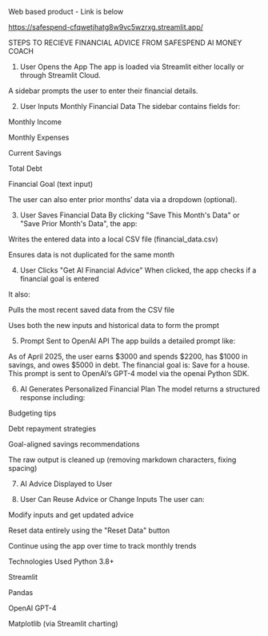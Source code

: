 Web based product - Link is below

https://safespend-cfqwetjhatg8w9vc5wzrxg.streamlit.app/

STEPS TO RECIEVE FINANCIAL ADVICE FROM SAFESPEND AI MONEY COACH

1. User Opens the App
The app is loaded via Streamlit either locally or through Streamlit Cloud.

A sidebar prompts the user to enter their financial details.

2. User Inputs Monthly Financial Data
The sidebar contains fields for:

Monthly Income

Monthly Expenses

Current Savings

Total Debt

Financial Goal (text input)

The user can also enter prior months’ data via a dropdown (optional).

3. User Saves Financial Data
By clicking "Save This Month's Data" or "Save Prior Month's Data", the app:

Writes the entered data into a local CSV file (financial_data.csv)

Ensures data is not duplicated for the same month

4. User Clicks "Get AI Financial Advice"
When clicked, the app checks if a financial goal is entered

It also:

Pulls the most recent saved data from the CSV file

Uses both the new inputs and historical data to form the prompt

5. Prompt Sent to OpenAI API
The app builds a detailed prompt like:

As of April 2025, the user earns $3000 and spends $2200, has $1000 in savings, and owes $5000 in debt. 
The financial goal is: Save for a house.
This prompt is sent to OpenAI’s GPT-4 model via the openai Python SDK.

6. AI Generates Personalized Financial Plan
The model returns a structured response including:

Budgeting tips

Debt repayment strategies

Goal-aligned savings recommendations

The raw output is cleaned up (removing markdown characters, fixing spacing)

7. AI Advice Displayed to User

8. User Can Reuse Advice or Change Inputs
The user can:

Modify inputs and get updated advice

Reset data entirely using the "Reset Data" button

Continue using the app over time to track monthly trends





Technologies Used
Python 3.8+

Streamlit

Pandas

OpenAI GPT-4

Matplotlib (via Streamlit charting)
